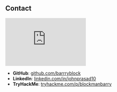 ## Contact

<iframe src="https://tryhackme.com/api/v2/badges/public-profile?userPublicId=852273" style='border:none;width:50%; height:150px;'></iframe>

- **GitHub**: [github.com/barrryblock](https://github.com/barrryblock)
- **LinkedIn**: [linkedin.com/in/johnprasad10](https://linkedin.com/in/johnprasad10)
- **TryHackMe**: [tryhackme.com/p/blockmanbarry](https://tryhackme.com/p/blockmanbarry)